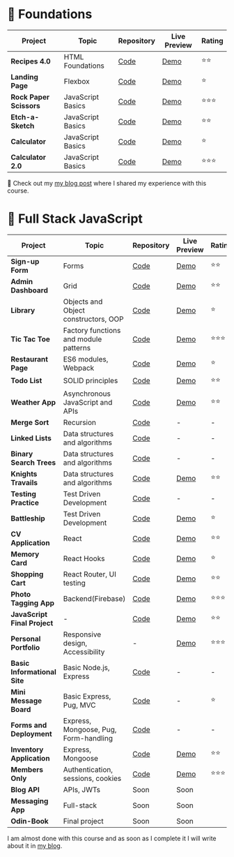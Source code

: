 # 🎈 Foundations

| Project                 | Topic             | Repository                                                                   | Live Preview                                                       | Rating |
| ----------------------- | ----------------- | ---------------------------------------------------------------------------- | ------------------------------------------------------------------ | ------ |
| **Recipes 4.0**         | HTML Foundations  | [Code](https://github.com/creme332/my-odin-projects/tree/main/odin-recipes)  | [Demo](https://creme332.github.io/my-odin-projects/odin-recipes/)  | ⭐⭐     |
| **Landing Page**        | Flexbox           | [Code](https://github.com/creme332/my-odin-projects/tree/main/landing-page)  | [Demo](https://creme332.github.io/my-odin-projects/landing-page/)  | ⭐      |
| **Rock Paper Scissors** | JavaScript Basics | [Code](https://github.com/creme332/my-odin-projects/tree/main/rps-game)      | [Demo](https://creme332.github.io/my-odin-projects/rps-game/)      | ⭐⭐⭐    |
| **Etch-a-Sketch**       | JavaScript Basics | [Code](https://github.com/creme332/my-odin-projects/tree/main/etch-a-sketch) | [Demo](https://creme332.github.io/my-odin-projects/etch-a-sketch/) | ⭐⭐     |
| **Calculator**          | JavaScript Basics | [Code](https://github.com/creme332/my-odin-projects/tree/main/calculator)    | [Demo](https://creme332.github.io/my-odin-projects/calculator/)    | ⭐      |
| **Calculator 2.0**      | JavaScript Basics | [Code](https://github.com/creme332/abacusLite)                               | [Demo](https://creme332.github.io/abacusLite/)                     | ⭐⭐⭐    |

🎉 Check out my [my blog post](https://creme332.github.io/creamy-notes/posts/odin-foundations/) where I shared my experience with this course.

# 🚀 Full Stack JavaScript

| Project                      | Topic                                 | Repository                                                                          | Live Preview                                                              | Rating |
| ---------------------------- | ------------------------------------- | ----------------------------------------------------------------------------------- | ------------------------------------------------------------------------- | ------ |
| **Sign-up Form**             | Forms                                 | [Code](https://github.com/creme332/my-odin-projects/tree/main/sign-up-form)         | [Demo](https://creme332.github.io/my-odin-projects/sign-up-form/)         | ⭐⭐     |
| **Admin Dashboard**          | Grid                                  | [Code](https://github.com/creme332/my-odin-projects/tree/main/admin-dashboard)      | [Demo](https://creme332.github.io/my-odin-projects/admin-dashboard/)      | ⭐⭐     |
| **Library**                  | Objects and Object constructors, OOP  | [Code](https://github.com/creme332/my-odin-projects/tree/main/library)              | [Demo](https://creme332.github.io/my-odin-projects/library/)              | ⭐      |
| **Tic Tac Toe**              | Factory functions and module patterns | [Code](https://github.com/creme332/my-odin-projects/tree/main/tic-tac-toe)          | [Demo](https://creme332.github.io/my-odin-projects/tic-tac-toe/)          | ⭐⭐⭐    |
| **Restaurant Page**          | ES6 modules, Webpack                  | [Code](https://github.com/creme332/my-odin-projects/tree/main/restaurant-page)      | [Demo](https://creme332.github.io/my-odin-projects/restaurant-page/dist/) | ⭐      |
| **Todo List**                | SOLID principles                      | [Code](https://github.com/creme332/my-odin-projects/tree/main/todo-list)            | [Demo](https://creme332.github.io/my-odin-projects/todo-list/dist/)       | ⭐⭐     |
| **Weather App**              | Asynchronous JavaScript and APIs      | [Code](https://github.com/creme332/my-odin-projects/tree/main/weather-app)          | [Demo](https://creme332.github.io/my-odin-projects/weather-app/dist/)     | ⭐⭐     |
| **Merge Sort**               | Recursion                             | [Code](https://github.com/creme332/my-odin-projects/tree/main/merge-sort)           | -                                                                         | -      |
| **Linked Lists**             | Data structures and algorithms        | [Code](https://github.com/creme332/my-odin-projects/tree/main/linked-lists)         | -                                                                         | -      |
| **Binary Search Trees**      | Data structures and algorithms        | [Code](https://github.com/creme332/my-odin-projects/tree/main/binary-search-trees)  | -                                                                         | -      |
| **Knights Travails**         | Data structures and algorithms        | [Code](https://github.com/creme332/my-odin-projects/tree/main/knights-travails)     | [Demo](https://creme332.github.io/my-odin-projects/knights-travails/dist) | ⭐⭐     |
| **Testing Practice**         | Test Driven Development               | [Code](https://github.com/creme332/my-odin-projects/tree/main/testing-practice)     | -                                                                         | -      |
| **Battleship**               | Test Driven Development               | [Code](https://github.com/creme332/my-odin-projects/tree/main/battleship)           | [Demo](https://creme332.github.io/my-odin-projects/battleship/dist)       | ⭐      |
| **CV Application**           | React                                 | [Code](https://github.com/creme332/my-odin-projects/tree/main/cv-project)           | [Demo](https://creme332.github.io/my-odin-projects/cv-project/build)      | ⭐⭐     |
| **Memory Card**              | React Hooks                           | [Code](https://github.com/creme332/my-odin-projects/tree/main/memory-card)          | [Demo](https://creme332.github.io/my-odin-projects/memory-card/build)     | ⭐      |
| **Shopping Cart**            | React Router, UI testing              | [Code](https://github.com/creme332/my-odin-projects/tree/main/shopping-cart)        | [Demo](https://creme332.github.io/my-odin-projects/shopping-cart/build)   | ⭐⭐     |
| **Photo Tagging App**        | Backend(Firebase)                     | [Code](https://github.com/creme332/my-odin-projects/tree/main/photo-tagging)        | [Demo](https://enigma69.web.app/)                                         | ⭐⭐⭐    |
| **JavaScript Final Project** | -                                     | [Code](https://github.com/creme332/my-odin-projects/tree/main/js-final)             | [Demo](https://qkwiqq.web.app/)                                           | ⭐⭐     |
| **Personal Portfolio**       | Responsive design, Accessibility      | -                                                                                   | [Demo](https://creme332.vercel.app/)                                      | ⭐⭐⭐    |
| **Basic Informational Site** | Basic Node.js, Express                | [Code](https://github.com/creme332/my-odin-projects/tree/main/basic-info-site)      | -                                                                         | -      |
| **Mini Message Board**       | Basic Express, Pug, MVC               | [Code](https://github.com/creme332/my-odin-projects/tree/main/mini-message-board)   | -                                                                         | ⭐      |
| **Forms and Deployment**     | Express, Mongoose, Pug, Form-handling | [Code](https://github.com/creme332/my-odin-projects/tree/main/forms-and-deployment) | -                                                                         | -      |
| **Inventory Application**    | Express, Mongoose                     | [Code](https://github.com/creme332/invento)                                         | [Demo](https://invent0.web.app/)                                          | ⭐⭐     |
| **Members Only**             | Authentication, sessions, cookies     | [Code](https://github.com/creme332/art98)                                           | [Demo](https://art98.vercel.app/)                                         | ⭐⭐⭐       |
| **Blog API**                 | APIs, JWTs                            | Soon                                                                                | Soon                                                                      |        |
| **Messaging App**            | Full-stack                            | Soon                                                                                | Soon                                                                      |        |
| **Odin-Book**                | Final project                         | Soon                                                                                | Soon                                                                      |        |

I am almost done with this course and as soon as I complete it I will write about it in [my blog](https://creme332.github.io/creamy-notes/).